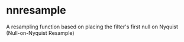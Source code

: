 # nnresample
A resampling function based on placing the filter's first null on Nyquist (Null-on-Nyquist Resample)
